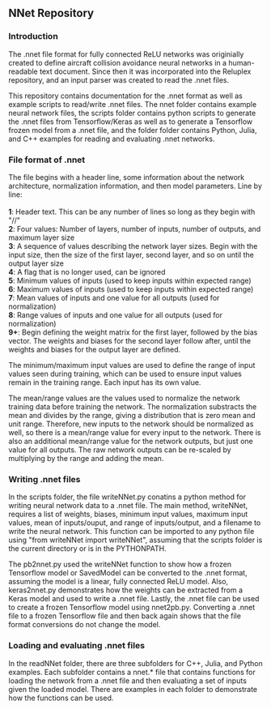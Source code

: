 ## NNet Repository

### Introduction
The .nnet file format for fully connected ReLU networks was originially created to define aircraft collision avoidance neural networks in a human-readable text document. Since then it was incorporated into the Reluplex repository, and an input parser was created to read the .nnet files.

This repository contains documentation for the .nnet format as well as example scripts to read/write .nnet files. The nnet folder contains example neural network files, the scripts folder contains python scripts to generate the .nnet files from Tensorflow/Keras as well as to generate a Tensorflow frozen model from a .nnet file, and the folder folder contains Python, Julia, and C++ examples for reading and evaluating .nnet networks.

### File format of .nnet
The file begins with a header line, some information about the network architecture, normalization information, and then model parameters. Line by line:<br/><br/>
    **1**: Header text. This can be any number of lines so long as they begin with "//"<br/>
    **2**: Four values: Number of layers, number of inputs, number of outputs, and maximum layer size<br/>
    **3**: A sequence of values describing the network layer sizes. Begin with the input size, then the size of the first layer, second layer, and so on until the output layer size<br/>
    **4**: A flag that is no longer used, can be ignored<br/>
    **5**: Minimum values of inputs (used to keep inputs within expected range)<br/>
    **6**: Maximum values of inputs (used to keep inputs within expected range)<br/>
    **7**: Mean values of inputs and one value for all outputs (used for normalization)<br/>
    **8**: Range values of inputs and one value for all outputs (used for normalization)<br/>
    **9+**: Begin defining the weight matrix for the first layer, followed by the bias vector. The weights and biases for the second layer follow after, until the weights and biases for the output layer are defined.<br/>
    
The minimum/maximum input values are used to define the range of input values seen during training, which can be used to ensure input values remain in the training range. Each input has its own value.

The mean/range values are the values used to normalize the network training data before training the network. The normalization substracts the mean and divides by the range, giving a distribution that is zero mean and unit range. Therefore, new inputs to the network should be normalized as well, so there is a mean/range value for every input to the network. There is also an additional mean/range value for the network outputs, but just one value for all outputs. The raw network outputs can be re-scaled by multiplying by the range and adding the mean.

### Writing .nnet files
In the scripts folder, the file writeNNet.py conatins a python method for writing neural network data to a .nnet file. The main method, writeNNet, requires a list of weights, biases, minimum input values, maximum input values, mean of inputs/ouput, and range of inputs/output, and a filename to write the neural network. This function can be imported to any python file using "from writeNNet import writeNNet", assuming that the scripts folder is the current directory or is in the PYTHONPATH.

The pb2nnet.py used the writeNNet function to show how a frozen Tensorflow model or SavedModel can be converted to the .nnet format, assuming the model is a linear, fully connected ReLU model. Also, keras2nnet.py demonstrates how the weights can be extracted from a Keras model and used to write a .nnet file. Lastly, the .nnet file can be used to create a frozen Tensorflow model using nnet2pb.py. Converting a .nnet file to a frozen Tensorflow file and then back again shows that the file format conversions do not change the model.

### Loading and evaluating .nnet files
In the readNNet folder, there are three subfolders for C++, Julia, and Python examples. Each subfolder contains a nnet.* file that contains functions for loading the network from a .nnet file and then evaluating a set of inputs given the loaded model. There are examples in each folder to demonstrate how the functions can be used.
